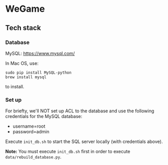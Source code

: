 # WeGame

## Tech stack

### Database

MySQL: https://www.mysql.com/

In Mac OS, use:

    sudo pip install MySQL-python
    brew install mysql

to install.

### Set up

For briefty, we'll NOT set up ACL to the database and use the following credentials for the MySQL database:

- username=root
- password=admin

Execute `init_db.sh` to start the SQL server locally (with credentials above).

**Note:** You must execute `init_db.sh` first in order to execute `data/rebuild_database.py`.
